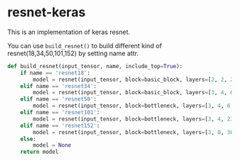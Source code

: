 # resnet-keras

This is an implementation of keras resnet.

You can use ```build_resnet()``` to build different kind of resnet(18,34,50,101,152) by setting name attr.

```py
def build_resnet(input_tensor, name, include_top=True):
    if name == 'resnet18':
        model = resnet(input_tensor, block=basic_block, layers=[2, 2, 2, 2], include_top=include_top)
    elif name == 'resnet34':
        model = resnet(input_tensor, block=basic_block, layers=[3, 4, 6, 3], include_top=include_top)
    elif name == 'resnet50':
        model = resnet(input_tensor, block=bottleneck, layers=[3, 4, 6, 3], include_top=include_top)
    elif name == 'resnet101':
        model = resnet(input_tensor, block=bottleneck, layers=[3, 4, 23, 3], include_top=include_top)
    elif name == 'resnet152':
        model = resnet(input_tensor, block=bottleneck, layers=[3, 8, 36, 3], include_top=include_top)
    else:
        model = None
    return model
 ```